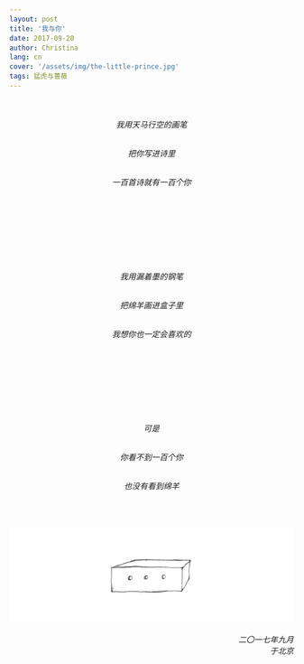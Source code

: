 ```yaml
---
layout: post
title: '我与你'
date: 2017-09-20
author: Christina
lang: cn
cover: '/assets/img/the-little-prince.jpg'
tags: 猛虎与蔷薇
---
```



<h6 style="text-align:center">
<br>

我用天马行空的画笔<br><br>

把你写进诗里<br><br>

一百首诗就有一百个你<br><br>

<br>
<br>
<br>
<br>
<br>
<br>

我用漏着墨的钢笔<br><br>

把绵羊画进盒子里<br><br>

我想你也一定会喜欢的<br><br>

<br>
<br>
<br>
<br>
<br>
<br>

可是<br><br>

你看不到一百个你<br><br>

也没有看到绵羊</h6><br>


![](/assets/img/sheep.jpg)

<h6 style="text-align:right">二〇一七年九月<br>
    于北京</h6>
​    